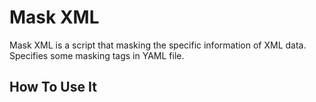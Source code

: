 # Mask XML

Mask XML is a script that masking the specific information of XML data.
Specifies some masking tags in YAML file.

## How To Use It



